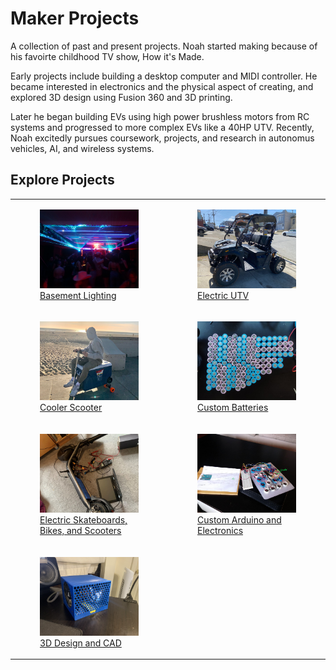 # Maker Projects
A collection of past and present projects. Noah started making because of his favoirte childhood TV show, How it's Made.

Early projects include building a desktop computer and MIDI controller. He became interested in electronics and the physical aspect of creating, and explored 3D design using Fusion 360 and 3D printing.

Later he began building EVs using high power brushless motors from RC systems and progressed to more complex EVs like a 40HP UTV. Recently, Noah excitedly pursues coursework, projects, and research in autonomus vehicles, AI, and wireless systems. 

## Explore Projects

<table>
    <tr>
        <td style="width:50%">
            <a href="./other_pages/club_lighting.html">
                <figure>
                    <img src="/assets/img/projects/projects_home/club_light.JPG" title="Basement Lighting" style="width: 100%;">
                    <figcaption>Basement Lighting</figcaption>
                </figure>
            </a>
        </td>
        <td style="width:50%">
            <a href="./other_pages/utv_conversion.html">
                <figure>
                    <img src="/assets/img/projects/projects_home/utv.jpg" title="Electric UTV" style="width: 100%;">
                    <figcaption>Electric UTV</figcaption>
                </figure>
            </a>
        </td>
    </tr>
    <tr>
        <td style="width:50%">
            <a href="./other_pages/cooler_scooter.html">
                <figure>
                    <img src="/assets/img/projects/projects_home/cooler_scooter.jpg" title="Cooler Scooter at beach" style="width: 100%;">
                    <figcaption>Cooler Scooter</figcaption>
                </figure>
            </a>
        </td>   
        <td style="width:50%">
            <a href="./other_pages/custom_batteries.html">
                <figure>
                    <img src="/assets/img/projects/projects_home/batteries.jpg" title="1.5 KWh Li-Ion Battery" style="width: 100%;">
                    <figcaption>Custom Batteries</figcaption>
                </figure>
            </a>   
        </td>
    </tr>
    <tr>
        <td style="width:50%">
            <a href="./other_pages/electric_skateboards.html">
                <figure>
                    <img src="/assets/img/projects/projects_home/scooter.jpg" title="Boosted Scooter reverse engineering" style="width: 100%;">
                    <figcaption>Electric Skateboards, Bikes, and Scooters</figcaption>
                </figure>
            </a>
        </td>
        <td style="width:50%">
            <a href="./other_pages/custom_electronics.html">
                <figure>
                    <img src="/assets/img/projects/projects_home/arduino.jpg" title="Custom MIDI launchpad with arduino nano" style="width: 100%;">
                    <figcaption>Custom Arduino and Electronics</figcaption>
                </figure>
            </a>
        </td>
    </tr>
    <tr>
        <td style="width:50%">
            <a href="./other_pages/3d_design.html">
                <figure>
                    <img src="/assets/img/projects/projects_home/3d_design.jpg" title="Custom 3D designed and printed AC" style="width: 100%;">
                    <figcaption>3D Design and CAD</figcaption>
                </figure>
            </a>
        </td>
    </tr>
</table>

